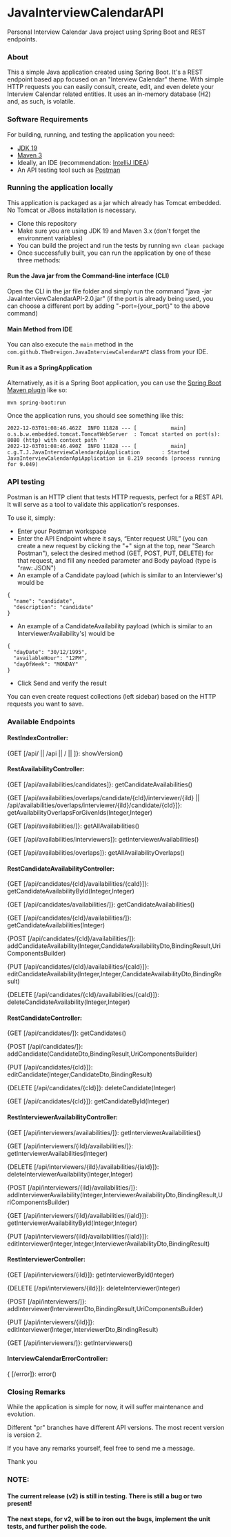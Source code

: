 # JavaInterviewCalendarAPI
Personal Interview Calendar Java project using Spring Boot and REST endpoints.

### About

This a simple Java application created using Spring Boot. It's a REST endpoint based app focused on an "Interview Calendar" theme. 
With simple HTTP requests you can easily consult, create, edit, and even delete your Interview Calendar related entities.
It uses an in-memory database (H2) and, as such, is volatile. 

### Software Requirements

For building, running, and testing the application you need:

- [JDK 19](https://www.oracle.com/java/technologies/downloads/#jdk19-windows)
- [Maven 3](https://maven.apache.org/download.cgi)
- Ideally, an IDE (recommendation: [IntelliJ IDEA](https://www.jetbrains.com/idea/download/#section=windows))
- An API testing tool such as [Postman](https://www.postman.com/downloads/) 

### Running the application locally

This application is packaged as a jar which already has Tomcat embedded. No Tomcat or JBoss installation is necessary. 

* Clone this repository
* Make sure you are using JDK 19 and Maven 3.x (don't forget the environment variables)
* You can build the project and run the tests by running ```mvn clean package```
* Once successfully built, you can run the application by one of these three methods:

#### Run the Java jar from the Command-line interface (CLI) 

Open the CLI in the jar file folder and simply run the command "java -jar JavaInterviewCalendarAPI-2.0.jar" 
(if the port is already being used, you can choose a different port by adding "-port={your_port}" to the above command)

#### Main Method from IDE

You can also execute the `main` method in the `com.github.TheDreigon.JavaInterviewCalendarAPI` class from your IDE.

#### Run it as a SpringApplication

Alternatively, as it is a Spring Boot application, you can use the [Spring Boot Maven plugin](https://docs.spring.io/spring-boot/docs/current/reference/html/build-tool-plugins-maven-plugin.html) like so:

```shell
mvn spring-boot:run
```

Once the application runs, you should see something like this:

```
2022-12-03T01:08:46.462Z  INFO 11828 --- [           main] o.s.b.w.embedded.tomcat.TomcatWebServer  : Tomcat started on port(s): 8080 (http) with context path ''
2022-12-03T01:08:46.490Z  INFO 11828 --- [           main] c.g.T.J.JavaInterviewCalendarApiApplication       : Started JavaInterviewCalendarApiApplication in 8.219 seconds (process running for 9.049)
```

### API testing

Postman is an HTTP client that tests HTTP requests, perfect for a REST API. It will serve as a tool to validate this application's responses.

To use it, simply:
* Enter your Postman workspace
* Enter the API Endpoint where it says, “Enter request URL” (you can create a new request by clicking the "+" sign at the top, near "Search Postman"), 
  select the desired method (GET, POST, PUT, DELETE) for that request, and fill any needed parameter and Body payload (type is "raw: JSON")
* An example of a Candidate payload (which is similar to an Interviewer's) would be 
```
{
  "name": "candidate",
  "description": "candidate"
}
```  
* An example of a CandidateAvailability payload (which is similar to an InterviewerAvailability's) would be
```
{
  "dayDate": "30/12/1995",
  "availableHour": "12PM",
  "dayOfWeek": "MONDAY"
}
```
* Click Send and verify the result

You can even create request collections (left sidebar) based on the HTTP requests you want to save.

### Available Endpoints

#### RestIndexController:

{GET [/api/ || /api || / || ]}: showVersion()

#### RestAvailabilityController:

{GET [/api/availabilities/candidates]}: getCandidateAvailabilities()

{GET [/api/availabilities/overlaps/candidate/{cId}/interviewer/{iId} || /api/availabilities/overlaps/interviewer/{iId}/candidate/{cId}]}: getAvailabilityOverlapsForGivenIds(Integer,Integer)

{GET [/api/availabilities/]}: getAllAvailabilities()

{GET [/api/availabilities/interviewers]}: getInterviewerAvailabilities()

{GET [/api/availabilities/overlaps]}: getAllAvailabilityOverlaps()

#### RestCandidateAvailabilityController:

{GET [/api/candidates/{cId}/availabilities/{caId}]}: getCandidateAvailabilityById(Integer,Integer)

{GET [/api/candidates/availabilities/]}: getCandidateAvailabilities()

{GET [/api/candidates/{cId}/availabilities/]}: getCandidateAvailabilities(Integer)

{POST [/api/candidates/{cId}/availabilities/]}: addCandidateAvailability(Integer,CandidateAvailabilityDto,BindingResult,UriComponentsBuilder)

{PUT [/api/candidates/{cId}/availabilities/{caId}]}: editCandidateAvailability(Integer,Integer,CandidateAvailabilityDto,BindingResult)

{DELETE [/api/candidates/{cId}/availabilities/{caId}]}: deleteCandidateAvailability(Integer,Integer)

#### RestCandidateController:

{GET [/api/candidates/]}: getCandidates()

{POST [/api/candidates/]}: addCandidate(CandidateDto,BindingResult,UriComponentsBuilder)

{PUT [/api/candidates/{cId}]}: editCandidate(Integer,CandidateDto,BindingResult)

{DELETE [/api/candidates/{cId}]}: deleteCandidate(Integer)

{GET [/api/candidates/{cId}]}: getCandidateById(Integer)

#### RestInterviewerAvailabilityController:

{GET [/api/interviewers/availabilities/]}: getInterviewerAvailabilities()

{GET [/api/interviewers/{iId}/availabilities/]}: getInterviewerAvailabilities(Integer)

{DELETE [/api/interviewers/{iId}/availabilities/{iaId}]}: deleteInterviewerAvailability(Integer,Integer)

{POST [/api/interviewers/{iId}/availabilities/]}: addInterviewerAvailability(Integer,InterviewerAvailabilityDto,BindingResult,UriComponentsBuilder)

{GET [/api/interviewers/{iId}/availabilities/{iaId}]}: getInterviewerAvailabilityById(Integer,Integer)

{PUT [/api/interviewers/{iId}/availabilities/{iaId}]}: editInterviewer(Integer,Integer,InterviewerAvailabilityDto,BindingResult)

#### RestInterviewerController:

{GET [/api/interviewers/{iId}]}: getInterviewerById(Integer)

{DELETE [/api/interviewers/{iId}]}: deleteInterviewer(Integer)

{POST [/api/interviewers/]}: addInterviewer(InterviewerDto,BindingResult,UriComponentsBuilder)

{PUT [/api/interviewers/{iId}]}: editInterviewer(Integer,InterviewerDto,BindingResult)

{GET [/api/interviewers/]}: getInterviewers()

#### InterviewCalendarErrorController:

{ [/error]}: error()

### Closing Remarks

While the application is simple for now, it will suffer maintenance and evolution. 

Different "pr" branches have different API versions. The most recent version is version 2.

If you have any remarks yourself, feel free to send me a message.

Thank you

### NOTE:

#### The current release (v2) is still in testing. There is still a bug or two present!

#### The next steps, for v2, will be to iron out the bugs, implement the unit tests, and further polish the code.

